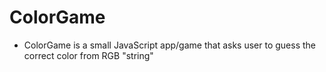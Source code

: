 # ColorGame

- ColorGame is a small JavaScript app/game that asks user to guess the correct color from RGB "string"
